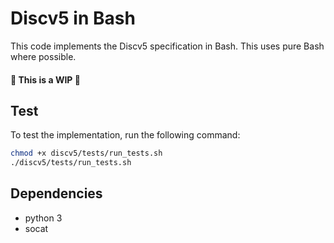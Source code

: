 # Discv5 in Bash

This code implements the Discv5 specification in Bash. This uses pure Bash where possible.

#### 🚧 This is a WIP 🚧


## Test

To test the implementation, run the following command:

```bash
chmod +x discv5/tests/run_tests.sh 
./discv5/tests/run_tests.sh
```

## Dependencies

- python 3
- socat
